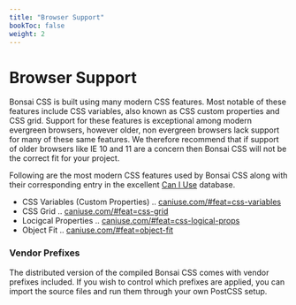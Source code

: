 ```yaml
---
title: "Browser Support"
bookToc: false
weight: 2
---
```


# Browser Support

Bonsai CSS is built using many modern CSS features. Most notable of these features include CSS variables, also known as CSS custom properties and CSS grid. Support for these features is exceptional among modern evergreen browsers, however older, non evergreen browsers lack support for many of these same features. We therefore recommend that if support of older browsers like IE 10 and 11 are a concern then Bonsai CSS will not be the correct fit for your project.

Following are the most modern CSS features used by Bonsai CSS along with their corresponding entry in the excellent [Can I Use](https://caniuse.com) database.

- CSS Variables (Custom Properties) .. [caniuse.com/#feat=css-variables](https://caniuse.com/#feat=css-variables)
- CSS Grid .. [caniuse.com/#feat=css-grid](https://caniuse.com/#feat=css-grid)
- Locigcal Properties .. [caniuse.com/#feat=css-logical-props](https://caniuse.com/#feat=css-logical-props)
- Object Fit .. [caniuse.com/#feat=object-fit](https://caniuse.com/#feat=object-fit)



### Vendor Prefixes

The distributed version of the compiled Bonsai CSS comes with vendor prefixes included. If you wish to control which prefixes are applied, you can import the  source files and run them through your own PostCSS setup.